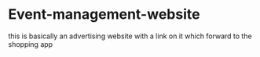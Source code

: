 # Event-management-website
this is basically an advertising website with a link on it which forward to the shopping app
